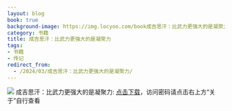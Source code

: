 ```yaml
---
layout: blog
book: true
background-image: https://img.locyoo.com/book成吉思汗：比武力更强大的是凝聚力.jpg
category: 书籍
title: 成吉思汗：比武力更强大的是凝聚力
tags:
- 书籍
- 传记
redirect_from:
  - /2024/03/成吉思汗：比武力更强大的是凝聚力/
---
```

![](https://img.locyoo.com/book成吉思汗：比武力更强大的是凝聚力.jpg)
成吉思汗：比武力更强大的是凝聚力: <a name = "ref1" href="https://url18.ctfile.com/f/50983618-1353910780-b4fef9?p=3619">点击下载</a>，访问密码请点击右上方“关于”自行查看
